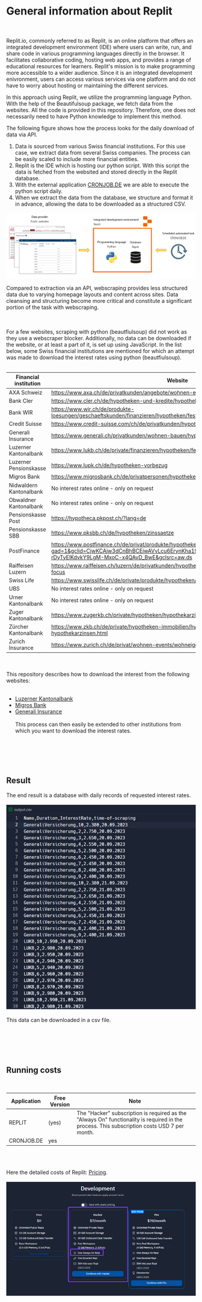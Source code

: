 # General information about Replit
<br><br>
Replit.io, commonly referred to as Replit, is an online platform that offers an integrated development environment (IDE) where users can write, run, and share code in various programming languages directly in the browser. It facilitates collaborative coding, hosting web apps, and provides a range of educational resources for learners. Replit's mission is to make programming more accessible to a wider audience. Since it is an integrated development enivronment, users can access various services via one platform and do not have to worry about hosting or maintaining the different services. 

In this approach using Replit, we utilize the programming language Python. With the help of the Beautifulsoup package, we fetch data from the websites. All the code is provided in this repository. Therefore, one does not necessarily need to have Python knowledge to implement this method.

The following figure shows how the process looks for the daily download of data via API.

1. Data is sourced from various Swiss financial institutions. For this use case, we extract data from several Swiss companies. The process can be easily scaled to include more financial entities.
2. Replit is the IDE which is hosting our python script. With this script the data is fetched from the websited and stored directly in the Replit database.  
3. With the external application [CRONJOB.DE](https://www.cronjob.de/) we are able to execute the python script daily.
4. When we extract the data from the database, we structure and format it in advance, allowing the data to be downloaded as a structured CSV. 

![Alt Image Text](./Images/RP_Overview.png "Dataflow")

Compared to extraction via an API, webscraping provides less structured data due to varying homepage layouts and content across sites. Data cleansing and structuring become more critical and constitute a significant portion of the task with webscraping.

<br><br>
For a few websites, scraping with python (beautfiulsoup) did not work as they use a webscraper blocker. Additionally, no data can be downloaded if the website, or at least a part of it, is set up using JavaScript. In the list below, some Swiss financial institutions are mentioned for which an attempt was made to download the interest rates using python (beautfiulsoup). 
<br><br>

| Financial institution  | Website                | Webscraper.io         |
|--------------------    |---------------------   |-------------------    |
| AXA Schweiz | https://www.axa.ch/de/privatkunden/angebote/wohnen-eigentum/hypotheken.html | Does *not* work|
| Bank Cler | https://www.cler.ch/de/hypotheken-und-kredite/hypotheken/hypothekarzinsen| Does *not* work|
| Bank WIR| https://www.wir.ch/de/produkte-loesungen/geschaeftskunden/finanzieren/hypotheken/festhypotheken | Works |
| Credit Suisse| https://www.credit-suisse.com/ch/de/privatkunden/hypothek/services/hypothekarzinsen.html | Does *not* work |
| Generali Insurance| https://www.generali.ch/privatkunden/wohnen-bauen/hypotheken | Works |
| Luzerner Kantonalbank| https://www.lukb.ch/de/private/finanzieren/hypotheken/festhypothek | Works |
| Luzerner Pensionskasse| https://www.lupk.ch/de/hypotheken-vorbezug | Works |
| Migros Bank| https://www.migrosbank.ch/de/privatpersonen/hypotheken-kredite/hypotheken/festhypothek.html | Works |
| Nidwaldern Kantonalbank| No interest rates online - only on request | Does *not* work |
| Obwaldner Kantonalbank| No interest rates online - only on request | Does *not* work |
| Pensionskasse Post| https://hypotheca.pkpost.ch/?lang=de | Works |
| Pensionskasse SBB| https://www.pksbb.ch/de/hypotheken/zinssaetze | Works |
| PostFinance| https://www.postfinance.ch/de/privat/produkte/hypotheken/zinssaetze-hypotheken.html?gad=1&gclid=CjwKCAjw3dCnBhBCEiwAVvLcu6ErynKha19h1Z-fJCizvungMx886DqeRR-rDyTyElKdvkY9LgM-MxoC-x4QAvD_BwE&gclsrc=aw.ds | Works |
| Raiffeisen Luzern| https://www.raiffeisen.ch/luzern/de/privatkunden/hypotheken/hypothekenzinsen.html#bankselector-focus | Does *not* work |
| Swiss Life| https://www.swisslife.ch/de/private/produkte/hypotheken/aktuelle-zinssaetze.html | Works |
| UBS | No interest rates online - only on request  | Does *not* work |
| Urner Kantonalbank| No interest rates online - only on request  | Does *not* work |
| Zuger Kantonalbank| https://www.zugerkb.ch/private/hypotheken/hypothekarzinsen | Works |
| Zürcher Kantonalbank| https://www.zkb.ch/de/private/hypotheken-immobilien/hypotheken-zinsen/aktuelle-hypothekarzinsen.html | Works |
| Zurich Insurance| https://www.zurich.ch/de/privat/wohnen-events/wohneigentum/hypothek | Works |

<br><br>
This repository describes how to download the interest from the following websites:
<br><br>
- [Luzerner Kantonalbank](1Replit_LuzernerKantonalbank.md)
- [Migros Bank](1Replit_MigrosBank.md)
- [Generali Insurance](1Replit_Generali.md)
<br><br>
This process can then easily be extended to other institutions from which you want to download the interest rates.

<br><br><br><br>

## Result
The end result is a database with daily records of requested interest rates. 
<br><br>
![Alt Image Text](./Images/RP_Result.png "Result")
<br><br>
This data can be downloaded in a csv file.

<br><br><br><br>

## Running costs
<br>

| Application  | Free Version  | Note          |
|-----------   |---------------|---------------|
| REPLIT     | (yes)       | The "Hacker" subscription is required as the "Always On" functionality is required in the process. This subscription costs USD 7 per month. |
| CRONJOB.DE | yes         | |

<br><br>

Here the detailed costs of Replit: [Pricing](https://replit.com/pricing).  
<br>
![Alt Image Text](./Images/RP_Pricing.png "Pricing")
